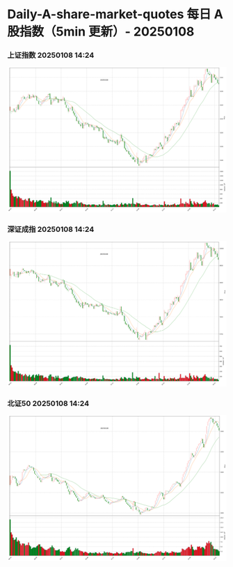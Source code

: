 
# Daily-A-share-market-quotes 每日 A 股指数（5min 更新）- 20250108

### 上证指数 20250108 14:24
![](./fig/2025/1/20250108-sh000001.png)

### 深证成指 20250108 14:24
![](./fig/2025/1/20250108-sz399001.png)

### 北证50 20250108 14:24
![](./fig/2025/1/20250108-bj899050.png)
